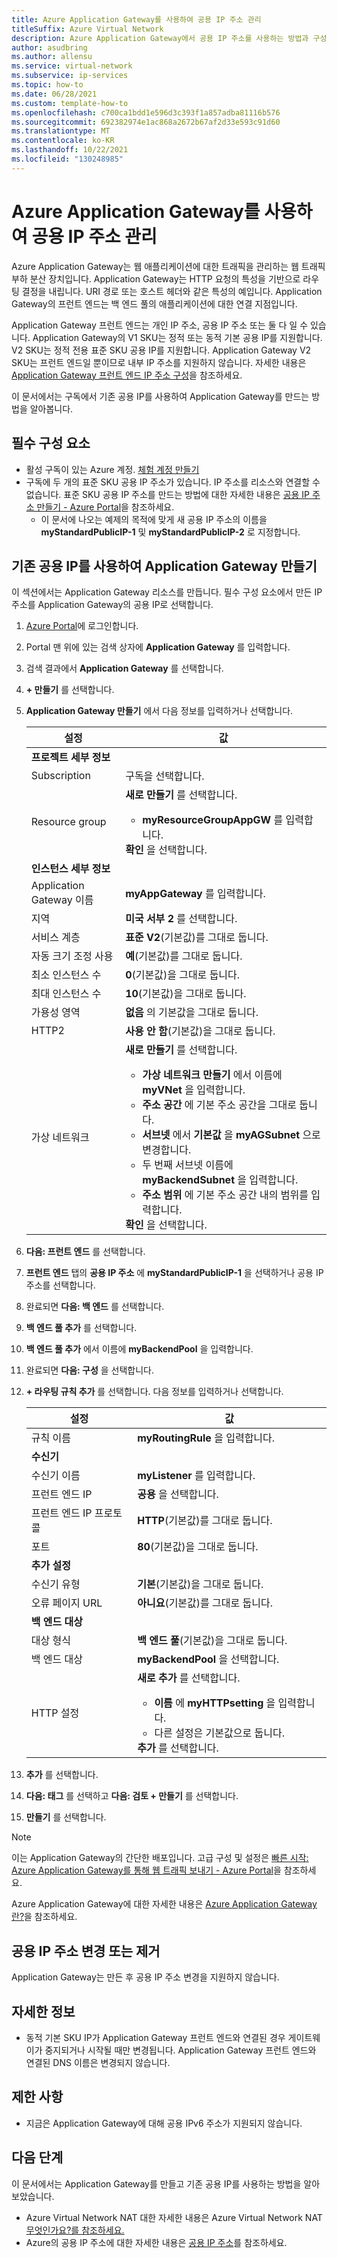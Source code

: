 ```yaml
---
title: Azure Application Gateway를 사용하여 공용 IP 주소 관리
titleSuffix: Azure Virtual Network
description: Azure Application Gateway에서 공용 IP 주소를 사용하는 방법과 구성을 변경하고 관리하는 방법을 알아봅니다.
author: asudbring
ms.author: allensu
ms.service: virtual-network
ms.subservice: ip-services
ms.topic: how-to
ms.date: 06/28/2021
ms.custom: template-how-to
ms.openlocfilehash: c700ca1bdd1e596d3c393f1a857adba81116b576
ms.sourcegitcommit: 692382974e1ac868a2672b67af2d33e593c91d60
ms.translationtype: MT
ms.contentlocale: ko-KR
ms.lasthandoff: 10/22/2021
ms.locfileid: "130248985"
---
```

# <a name="manage-a-public-ip-address-with-an-azure-application-gateway"></a>Azure Application Gateway를 사용하여 공용 IP 주소 관리

Azure Application Gateway는 웹 애플리케이션에 대한 트래픽을 관리하는 웹 트래픽 부하 분산 장치입니다. Application Gateway는 HTTP 요청의 특성을 기반으로 라우팅 결정을 내립니다. URI 경로 또는 호스트 헤더와 같은 특성의 예입니다.  Application Gateway의 프런트 엔드는 백 엔드 풀의 애플리케이션에 대한 연결 지점입니다. 

Application Gateway 프런트 엔드는 개인 IP 주소, 공용 IP 주소 또는 둘 다 일 수 있습니다.  Application Gateway의 V1 SKU는 정적 또는 동적 기본 공용 IP를 지원합니다.  V2 SKU는 정적 전용 표준 SKU 공용 IP를 지원합니다. Application Gateway V2 SKU는 프런트 엔드일 뿐이므로 내부 IP 주소를 지원하지 않습니다.  자세한 내용은 [Application Gateway 프런트 엔드 IP 주소 구성](../../application-gateway/configuration-front-end-ip.md)을 참조하세요.  

이 문서에서는 구독에서 기존 공용 IP를 사용하여 Application Gateway를 만드는 방법을 알아봅니다. 

## <a name="prerequisites"></a>필수 구성 요소

- 활성 구독이 있는 Azure 계정. [체험 계정 만들기](https://azure.microsoft.com/free/?ref=microsoft.com&utm_source=microsoft.com&utm_medium=docs&utm_campaign=visualstudio)
- 구독에 두 개의 표준 SKU 공용 IP 주소가 있습니다. IP 주소를 리소스와 연결할 수 없습니다. 표준 SKU 공용 IP 주소를 만드는 방법에 대한 자세한 내용은 [공용 IP 주소 만들기 - Azure Portal](./create-public-ip-portal.md)을 참조하세요.
    - 이 문서에 나오는 예제의 목적에 맞게 새 공용 IP 주소의 이름을 **myStandardPublicIP-1** 및 **myStandardPublicIP-2** 로 지정합니다.

## <a name="create-application-gateway-existing-public-ip"></a>기존 공용 IP를 사용하여 Application Gateway 만들기

이 섹션에서는 Application Gateway 리소스를 만듭니다. 필수 구성 요소에서 만든 IP 주소를 Application Gateway의 공용 IP로 선택합니다.

1. [Azure Portal](https://portal.azure.com)에 로그인합니다.

2. Portal 맨 위에 있는 검색 상자에 **Application Gateway** 를 입력합니다.

3. 검색 결과에서 **Application Gateway** 를 선택합니다.

4. **+ 만들기** 를 선택합니다.

5. **Application Gateway 만들기** 에서 다음 정보를 입력하거나 선택합니다.

    | 설정 | 값 |
    | ------- | ----- |
    | **프로젝트 세부 정보** |   |
    | Subscription | 구독을 선택합니다. |
    | Resource group | **새로 만들기** 를 선택합니다.<ul><li>**myResourceGroupAppGW** 를 입력합니다.</li></ul>**확인** 을 선택합니다. |
    | **인스턴스 세부 정보** |   |
    | Application Gateway 이름 | **myAppGateway** 를 입력합니다. |
    | 지역 | **미국 서부 2** 를 선택합니다. |
    | 서비스 계층 | **표준 V2**(기본값)를 그대로 둡니다. |
    | 자동 크기 조정 사용 | **예**(기본값)를 그대로 둡니다. |
    | 최소 인스턴스 수 | **0**(기본값)을 그대로 둡니다. |
    | 최대 인스턴스 수 | **10**(기본값)을 그대로 둡니다. |
    | 가용성 영역 | **없음** 의 기본값을 그대로 둡니다. |
    | HTTP2 | **사용 안 함**(기본값)을 그대로 둡니다. |
    | 가상 네트워크 | **새로 만들기** 를 선택합니다. <ul><li>**가상 네트워크 만들기** 에서 이름에 **myVNet** 을 입력합니다.</li><li>**주소 공간** 에 기본 주소 공간을 그대로 둡니다.</li><li>**서브넷** 에서 **기본값** 을 **myAGSubnet** 으로 변경합니다.</li><li>두 번째 서브넷 이름에 **myBackendSubnet** 을 입력합니다.</li><li>**주소 범위** 에 기본 주소 공간 내의 범위를 입력합니다.</li></ul>**확인** 을 선택합니다.|

6. **다음: 프런트 엔드** 를 선택합니다.

7. **프런트 엔드** 탭의 **공용 IP 주소** 에 **myStandardPublicIP-1** 을 선택하거나 공용 IP 주소를 선택합니다.

8. 완료되면 **다음: 백 엔드** 를 선택합니다. 

9. **백 엔드 풀 추가** 를 선택합니다.

10. **백 엔드 풀 추가** 에서 이름에 **myBackendPool** 을 입력합니다.

11. 완료되면 **다음: 구성** 을 선택합니다.

12. **+ 라우팅 규칙 추가** 를 선택합니다. 다음 정보를 입력하거나 선택합니다.

    | 설정 | 값 |
    | ------- | ----- |
    | 규칙 이름 | **myRoutingRule** 을 입력합니다. |
    | **수신기** |    |
    | 수신기 이름 | **myListener** 를 입력합니다. |
    | 프런트 엔드 IP | **공용** 을 선택합니다. |
    | 프런트 엔드 IP 프로토콜 | **HTTP**(기본값)를 그대로 둡니다. |
    | 포트 | **80**(기본값)을 그대로 둡니다. |
    | **추가 설정** |   |
    | 수신기 유형 | **기본**(기본값)을 그대로 둡니다. |
    | 오류 페이지 URL | **아니요**(기본값)를 그대로 둡니다. |
    | **백 엔드 대상** |    |
    | 대상 형식 | **백 엔드 풀**(기본값)을 그대로 둡니다. |
    | 백 엔드 대상 | **myBackendPool** 을 선택합니다. |
    | HTTP 설정 | **새로 추가** 를 선택합니다.<ul><li>**이름** 에 **myHTTPsetting** 을 입력합니다.</li><li>다른 설정은 기본값으로 둡니다.</li></ul>**추가** 를 선택합니다.|

13. **추가** 를 선택합니다.

14. **다음: 태그** 를 선택하고 **다음: 검토 + 만들기** 를 선택합니다.

15. **만들기** 를 선택합니다.

> [!NOTE]
> 이는 Application Gateway의 간단한 배포입니다. 고급 구성 및 설정은 [빠른 시작: Azure Application Gateway를 통해 웹 트래픽 보내기 - Azure Portal](../../application-gateway/quick-create-portal.md)을 참조하세요.
>
> Azure Application Gateway에 대한 자세한 내용은 [Azure Application Gateway란?](../../application-gateway/overview.md)을 참조하세요.

## <a name="change-or-remove-public-ip-address"></a>공용 IP 주소 변경 또는 제거

Application Gateway는 만든 후 공용 IP 주소 변경을 지원하지 않습니다.

## <a name="more-information"></a>자세한 정보

* 동적 기본 SKU IP가 Application Gateway 프런트 엔드와 연결된 경우 게이트웨이가 중지되거나 시작될 때만 변경됩니다. Application Gateway 프런트 엔드와 연결된 DNS 이름은 변경되지 않습니다. 

## <a name="caveats"></a>제한 사항

* 지금은 Application Gateway에 대해 공용 IPv6 주소가 지원되지 않습니다.  

## <a name="next-steps"></a>다음 단계

이 문서에서는 Application Gateway를 만들고 기존 공용 IP를 사용하는 방법을 알아보았습니다. 

- Azure Virtual Network NAT 대한 자세한 내용은 Azure Virtual Network NAT [무엇인가요?를 참조하세요.](../nat-gateway/nat-overview.md)
- Azure의 공용 IP 주소에 대한 자세한 내용은 [공용 IP 주소](./public-ip-addresses.md)를 참조하세요.